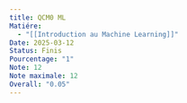 ```yaml
---
title: QCM0 ML
Matiére:
  - "[[Introduction au Machine Learning]]"
Date: 2025-03-12
Status: Finis
Pourcentage: "1"
Note: 12
Note maximale: 12
Overall: "0.05"
---
```

